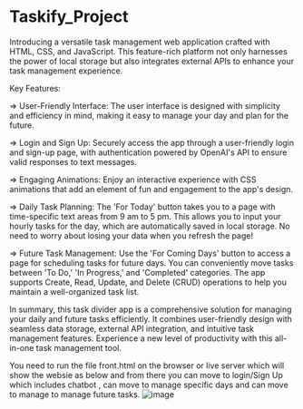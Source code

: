# Taskify_Project
Introducing a versatile task management web application crafted with HTML, CSS, and JavaScript. This feature-rich platform not only harnesses the power of local storage but also integrates external APIs to enhance your task management experience.

Key Features:

=> User-Friendly Interface: The user interface is designed with simplicity and efficiency in mind, making it easy to manage your day and plan for the future.

=> Login and Sign Up: Securely access the app through a user-friendly login and sign-up page, with authentication powered by OpenAI's API to ensure valid responses to text messages.

=> Engaging Animations: Enjoy an interactive experience with CSS animations that add an element of fun and engagement to the app's design.

=> Daily Task Planning: The 'For Today' button takes you to a page with time-specific text areas from 9 am to 5 pm. This allows you to input your hourly tasks for the day, which are automatically saved in local storage. No need to worry about losing your data when you refresh the page!

=> Future Task Management: Use the 'For Coming Days' button to access a page for scheduling tasks for future days. You can conveniently move tasks between 'To Do,' 'In Progress,' and 'Completed' categories. The app supports Create, Read, Update, and Delete (CRUD) operations to help you maintain a well-organized task list.

In summary, this task divider app is a comprehensive solution for managing your daily and future tasks efficiently. It combines user-friendly design with seamless data storage, external API integration, and intuitive task management features. Experience a new level of productivity with this all-in-one task management tool.

You need to run the file front.html on the browser or live server which will show the websie as below and from there you can move to login/Sign Up which includes chatbot , can move to manage specific days and can move to manage 
to manage future tasks.
![image](https://github.com/Palakpreet/Taskify_Project/assets/95870982/2cb8409b-e43d-4964-b5c1-bf34cb1a83c2)
